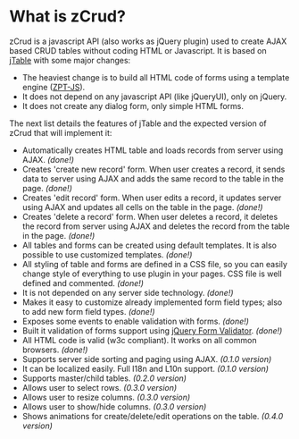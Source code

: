 # What is zCrud?

zCrud is a javascript API (also works as jQuery plugin) used to create AJAX based CRUD tables without coding HTML or Javascript. It is based on 
 [jTable](http://www.jtable.org) with some major changes:
 
 * The heaviest change is to build all HTML code of forms using a template engine ([ZPT-JS](https://github.com/davidcana/ZPT-JS/wiki)). 
 * It does not depend on any javascript API (like jQueryUI), only on jQuery.
 * It does not create any dialog form, only simple HTML forms.
 
The next list details the features of jTable and the expected version of zCrud that will implement it:

* Automatically creates HTML table and loads records from server using AJAX. *(done!)*
* Creates 'create new record' form. When user creates a record, it sends data to server using AJAX and adds the same record to the table in the page. *(done!)*
* Creates 'edit record' form. When user edits a record, it updates server using AJAX and updates all cells on the table in the page. *(done!)*
* Creates 'delete a record' form. When user deletes a record, it deletes the record from server using AJAX and deletes the record from the table in the page. *(done!)*
* All tables and forms can be created using default templates. It is also possible to use customized templates. *(done!)*
* All styling of table and forms are defined in a CSS file, so you can easily change style of everything to use plugin in your pages. CSS file is well defined and commented. *(done!)*
* It is not depended on any server side technology. *(done!)*
* Makes it easy to customize already implemented form field types; also to add new form field types. *(done!)*
* Exposes some events to enable validation with forms. *(done!)*
* Built it validation of forms support using [jQuery Form Validator](http://www.formvalidator.net/). *(done!)*
* All HTML code is valid (w3c compliant). It works on all common browsers. *(done!)*
* Supports server side sorting and paging using AJAX. *(0.1.0 version)*
* It can be localized easily. Full I18n and L10n support. *(0.1.0 version)*
* Supports master/child tables. *(0.2.0 version)*
* Allows user to select rows. *(0.3.0 version)*
* Allows user to resize columns. *(0.3.0 version)*
* Allows user to show/hide columns. *(0.3.0 version)*
* Shows animations for create/delete/edit operations on the table. *(0.4.0 version)*